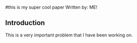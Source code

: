 #this is my super cool paper 
Written by: ME!

## Introduction

This is a very important problem that I have been working on.
